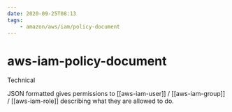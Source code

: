 ```yaml
---
date: 2020-09-25T08:13
tags:
    - amazon/aws/iam/policy-document
---
```


# aws-iam-policy-document


Technical

JSON formatted gives permissions to [[aws-iam-user]] / [[aws-iam-group]] / [[aws-iam-role]] describing what they are allowed to do.



